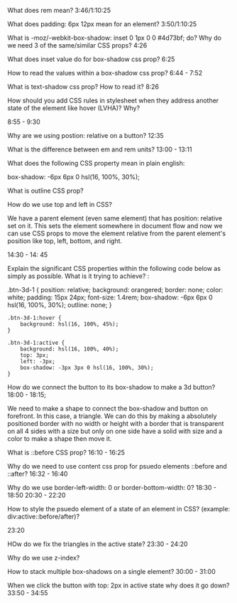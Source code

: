 What does rem mean? 
3:46/1:10:25

What does padding: 6px 12px mean for an element?
3:50/1:10:25

What is -moz/-webkit-box-shadow: inset 0 1px 0 0 #4d73bf; do? Why do we need 3 of the same/similar CSS props?
4:26

What does inset value do for box-shadow css prop?
6:25

How to read the values within a box-shadow css prop?
6:44 - 7:52

What is text-shadow css prop? How to read it?
8:26 

How should you add CSS rules in stylesheet when they address another state of the element like hover (LVHA)? Why?

8:55 - 9:30

Why are we using postion: relative on a button?
12:35 

What is the difference between em and rem units?
13:00 - 13:11

What does the following CSS property mean in plain english: 

box-shadow: -6px 6px 0 hsl(16, 100%, 30%);


What is outline CSS prop?

How do we use top and left in CSS? 

We have a parent element (even same element) that has position: relative set on it. This sets the element somewhere in document flow and now we can use CSS props to move the element relative from the parent element's position like top, left, bottom, and right. 

14:30 - 14: 45


Explain the significant CSS properties within the following code below as simply as possible. What is it trying to achieve? :

.btn-3d-1 {
    position: relative;
    background: orangered;
    border: none;
    color: white;
    padding: 15px 24px;
    font-size: 1.4rem;
    box-shadow: -6px 6px 0 hsl(16, 100%, 30%);
    outline: none;
}

    .btn-3d-1:hover {
        background: hsl(16, 100%, 45%);
    }

    .btn-3d-1:active {
        background: hsl(16, 100%, 40%);
        top: 3px;
        left: -3px;
        box-shadow: -3px 3px 0 hsl(16, 100%, 30%);
    }

How do we connect the button to its box-shadow to make a 3d button?
18:00 - 18:15;

We need to make a shape to connect the box-shadow and button on forefront. In this case, a triangle. We can do this by making a absolutely positioned border with no width or height with a border that is transparent on all 4 sides with a size but only on one side have a solid with size and a color to make a shape then move it. 

What is ::before CSS prop? 
16:10 - 16:25

Why do we need to use content css prop for psuedo elements ::before and ::after?
16:32 - 16:40

Why do we use border-left-width: 0 or border-bottom-width: 0? 
18:30 - 18:50
20:30 - 22:20

How to style the psuedo element of a state of an element in CSS? (example: div:active::before/after)?

23:20

HOw do we fix the triangles in the active state?
23:30 - 24:20

Why do we use z-index? 

How to stack multiple box-shadows on a single element?
30:00 - 31:00

When we click the button with top: 2px in active state why does it go down?
33:50 - 34:55